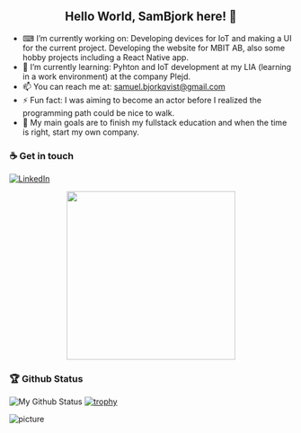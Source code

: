 <h2 align="center"> Hello World, SamBjork here! 👋 </h2>

- ⌨ I’m currently working on: Developing devices for IoT and making a UI for the current project. Developing the website for MBIT AB, also some hobby projects including a React Native app.
- 🌱 I’m currently learning: Pyhton and IoT development at my LIA (learning in a work environment) at the company Plejd.
- 📫 You can reach me at: samuel.bjorkqvist@gmail.com
- ⚡ Fun fact: I was aiming to become an actor before I realized the programming path could be nice to walk.
- 🥅 My main goals are to finish my fullstack education and when the time is right, start my own company. 

### ☕ Get in touch
[![LinkedIn](https://img.shields.io/badge/LinkedIn-blue?style=flat&logo=linkedin&labelColor=blue)](https://www.linkedin.com/in/samuel-b-954622a9/)


<p align="center">
  <img width="300" src="https://media.giphy.com/media/ZVik7pBtu9dNS/giphy.gif">
</p>

### 🏆 Github Status
![My Github Status](https://github-readme-stats.vercel.app/api?username=sambjork&show_icons=true&hide_border=true)
[![trophy](https://github-profile-trophy.vercel.app/?username=sambjork)](https://github.com/sambjork/github-profile-trophy)

![picture](https://raw.githubusercontent.com/saadeghi/saadeghi/master/dino.gif)
